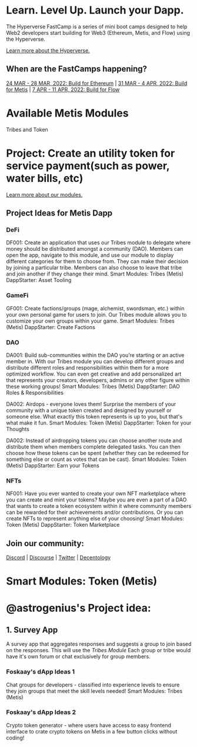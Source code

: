 # Learn. Level Up. Launch your Dapp.

The Hyperverse FastCamp is a series of mini boot camps designed to help Web2 developers start building for Web3 (Ethereum, Metis, and Flow) using the Hyperverse.

[Learn more about the Hyperverse.](https://go.hyperverse.dev/fastcamp/)

## When are the FastCamps happening?

[24 MAR - 28 MAR, 2022: Build for Ethereum](https://q5xg9k10cux.typeform.com/to/oyXFQcoU?typeform-source=go.hyperverse.dev) | 
[31 MAR - 4 APR, 2022: Build for Metis](https://q5xg9k10cux.typeform.com/to/tEjRsme1?typeform-source=go.hyperverse.dev) | 
[7 APR - 11 APR, 2022: Build for Flow](https://q5xg9k10cux.typeform.com/to/S7WXUU2Z?typeform-source=go.hyperverse.dev)

# Available Metis Modules

Tribes and Token
# Project: Create an utility token for service payment(such as power, water bills, etc)
[Learn more about our modules.](https://docs.hyperverse.dev/basics/modules)

## Project Ideas for Metis Dapp

### DeFi

DF001: Create an application that uses our Tribes module to delegate where money should be distributed amongst a community (DAO). Members can open the app, navigate to this module, and use our module to display different categories for them to choose from. They can make their decision by joining a particular tribe. Members can also choose to leave that tribe and join another if they change their mind.
Smart Modules: Tribes (Metis)
DappStarter: Asset Tooling

### GameFi

GF001: Create factions/groups (mage, alchemist, swordsman, etc.) within your own personal game for users to join. Our Tribes module allows you to customize your own groups within your game.
Smart Modules: Tribes (Metis)
DappStarter: Create Factions

### DAO

DA001: Build sub-communities within the DAO you’re starting or an active member in. With our Tribes module you can develop different groups and distribute different roles and responsibilities within them for a more optimized workflow. You can even get creative and add personalized art that represents your creators, developers, admins or any other figure within these working groups!
Smart Modules: Tribes (Metis)
DappStarter: DAO Roles & Responsibilities

DA002: Airdops - everyone loves them! Surprise the members of your community with a unique token created and designed by yourself or someone else. What exactly this token represents is up to you, but that's what make it fun.
Smart Modules: Token (Metis)
DappStarter: Token for your Thoughts

DA002: Instead of airdropping tokens you can choose another route and distribute them when members complete delegated tasks. You can then choose how these tokens can be spent (whether they can be redeemed for something else or count as votes that can be cast).
Smart Modules: Token (Metis)
DappStarter: Earn your Tokens

### NFTs

NF001: Have you ever wanted to create your own NFT marketplace where you can create and mint your tokens? Maybe you are even a part of a DAO that wants to create a token ecosystem within it where community members can be rewarded for their achievements and/or contributions. Or you can create NFTs to represent anything else of your choosing!
Smart Modules: Token (Metis)
DappStarter: Token Marketplace

## Join our community:
[Discord](https://discord.com/invite/uqecGxg) | 
[Discourse](forum.decentology.com) | 
[Twitter](www.twitter.com/decentology) | 
[Decentology](www.decentology.com)

Smart Modules: Token (Metis)
=======
# @astrogenius's Project idea:

## 1. Survey App 

A survey app that aggregates responses and suggests a group to join based on the responses. This will use the *Tribes Module* Each group or tribe would have it's own forum or chat exclusively for group members. 

### Foskaay's dApp Ideas 1

Chat groups for developers - classified into experience levels to ensure they join groups that meet the skill levels needed!
Smart Modules: Tribes (Metis)

### Foskaay's dApp Ideas 2

Crypto token generator - where users have access to easy frontend interface to crate crypto tokens on Metis in a few button clicks without coding!
